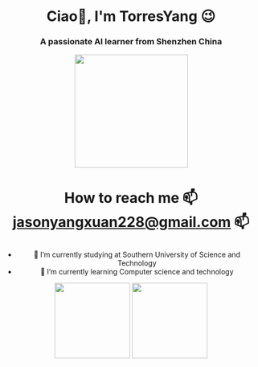 <h1 align="center">Ciao👋, I'm TorresYang 😉</h1>
<h3 align="center">A passionate AI learner from Shenzhen China</h3>
<center>

<div align='center'>
  <picture>
    <source media="(prefers-color-scheme: dark)" srcset="https://cdn.jsdelivr.net/gh/sun0225SUN/sun0225SUN/assets/images/coding.gif" />
    <source media="(prefers-color-scheme: light)" srcset="https://cdn.jsdelivr.net/gh/sun0225SUN/sun0225SUN/assets/images/developer.svg" height="225px" />
    <img src="https://cdn.jsdelivr.net/gh/sun0225SUN/sun0225SUN/assets/images/coding.gif" />
  </picture>
  
  # <p>  How to reach me 📫 jasonyangxuan228@gmail.com 📫
</div>

- 🔭 I’m currently studying at Southern University of Science and Technology
- 🌱 I’m currently learning Computer science and technology

<!-- GitHub 数据统计 -->
<img height="150px" src="https://github-readme-stats-git-masterrstaa-rickstaa.vercel.app/api?username=TorresYangX&hide_title=true&hide_border=true&show_icons=true&include_all_commits=true&line_height=21&theme=tokyonight" />
<img height="150px" src="https://github-readme-stats-git-masterrstaa-rickstaa.vercel.app/api/top-langs/?username=TorresYangX&hide_title=true&hide_border=true&layout=compact&langs_count=6&theme=tokyonight"/><br>
